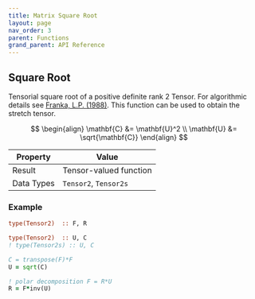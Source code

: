 ```yaml
---
title: Matrix Square Root
layout: page
nav_order: 3
parent: Functions
grand_parent: API Reference
---
```


## Square Root

Tensorial square root of a positive definite rank 2 Tensor. For algorithmic details see [Franka, L.P. (1988)](https://inis.iaea.org/search/search.aspx?orig_q=RN:20064555). This function can be used to obtain the stretch tensor.

$$
\begin{align}
  \mathbf{C} &= \mathbf{U}^2 \\
  \mathbf{U} &= \sqrt{\mathbf{C}}
\end{align}
$$

| Property   | Value                  |
| ---        | ---                    |
| Result     | Tensor-valued function |
| Data Types | `Tensor2`, `Tensor2s`  |

### Example

```fortran
type(Tensor2)  :: F, R

type(Tensor2)  :: U, C
! type(Tensor2s) :: U, C

C = transpose(F)*F
U = sqrt(C)

! polar decomposition F = R*U
R = F*inv(U)
```

